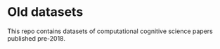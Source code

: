 # Old datasets

This repo contains datasets of computational cognitive science papers published pre-2018.
